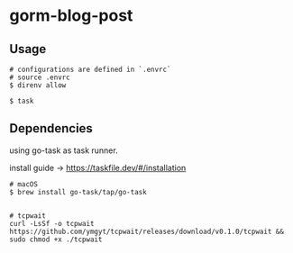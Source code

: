 # gorm-blog-post

## Usage

```console
# configurations are defined in `.envrc`
# source .envrc
$ direnv allow

$ task
```

## Dependencies

using go-task as task runner.

install guide -> https://taskfile.dev/#/installation

```console
# macOS
$ brew install go-task/tap/go-task


# tcpwait
curl -LsSf -o tcpwait https://github.com/ymgyt/tcpwait/releases/download/v0.1.0/tcpwait && sudo chmod +x ./tcpwait
```

